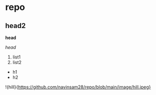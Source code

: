 # repo
## head2
**head**

*head*
1. list1
2. list2
- h1
-  h2

!{hill}{https://github.com/navinsam28/repo/blob/main/image/hill.jpeg}
